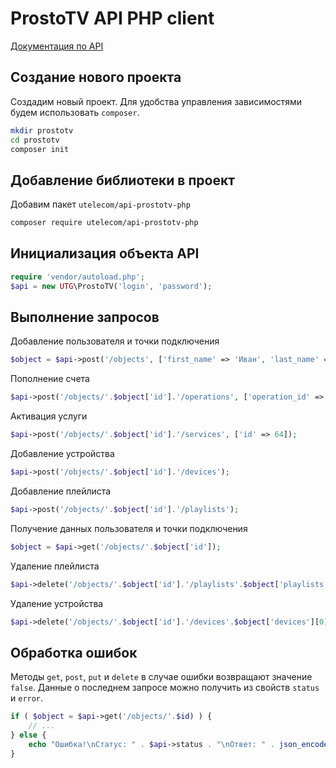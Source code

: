 # ProstoTV API PHP client

[Документация по API](https://docs.api.prosto.tv)

## Создание нового проекта
Создадим новый проект. Для удобства управления зависимостями будем использовать `composer`.
```sh
mkdir prostotv
cd prostotv
composer init
```

## Добавление библиотеки в проект
Добавим пакет `utelecom/api-prostotv-php`
```sh
composer require utelecom/api-prostotv-php
```

## Инициализация объекта API
```php
require 'vendor/autoload.php';
$api = new UTG\ProstoTV('login', 'password');
```

## Выполнение запросов
Добавление пользователя и точки подключения
```php
$object = $api->post('/objects', ['first_name' => 'Иван', 'last_name' => 'Иванов']);
```
Пополнение счета
```php
$api->post('/objects/'.$object['id'].'/operations', ['operation_id' => 42, 'sum' => 100]);
```
Активация услуги
```php
$api->post('/objects/'.$object['id'].'/services', ['id' => 64]);
```
Добавление устройства
```php
$api->post('/objects/'.$object['id'].'/devices');
```
Добавление плейлиста
```php
$api->post('/objects/'.$object['id'].'/playlists');
```
Получение данных пользователя и точки подключения
```php
$object = $api->get('/objects/'.$object['id']);
```
Удаление плейлиста
```php
$api->delete('/objects/'.$object['id'].'/playlists'.$object['playlists'][0]['id']);
```
Удаление устройства
```php
$api->delete('/objects/'.$object['id'].'/devices'.$object['devices'][0]['id']);
```

## Обработка ошибок
Методы `get`, `post`, `put` и `delete` в случае ошибки возвращают значение `false`. Данные о последнем запросе можно получить из свойств `status` и `error`.
```php
if ( $object = $api->get('/objects/'.$id) ) {
    // ...
} else {
    echo "Ошибка!\nСтатус: " . $api->status . "\nОтвет: " . json_encode($api->error) . "\n";
}
```
